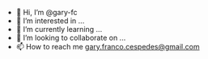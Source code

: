- 👋 Hi, I’m @gary-fc
- 👀 I’m interested in ...
- 🌱 I’m currently learning ...
- 💞️ I’m looking to collaborate on ...
- 📫 How to reach me gary.franco.cespedes@gmail.com

<!---
gary-fc/gary-fc is a ✨ special ✨ repository because its `README.md` (this file) appears on your GitHub profile.
You can click the Preview link to take a look at your changes.
--->
